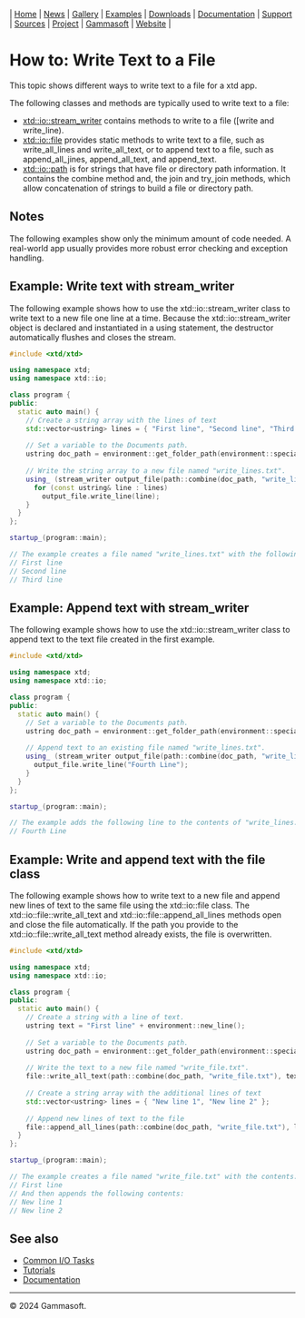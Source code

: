 | [Home](home.md) | [News](news.md) | [Gallery](gallery.md) | [Examples](examples.md) | [Downloads](downloads.md) | [Documentation](documentation.md) | [Support](support.md) | [Sources](https://github.com/gammasoft71/xtd) | [Project](https://sourceforge.net/projects/xtdpro/) | [Gammasoft](gammasoft.md) | [Website](https://gammasoft71.github.io/xtd) |

# How to: Write Text to a File

This topic shows different ways to write text to a file for a xtd app.

The following classes and methods are typically used to write text to a file:

* [xtd::io::stream_writer](https://gammasoft71.github.io/xtd/reference_guides/latest/classxtd_1_1io_1_1stream__writer.html) contains methods to write to a file ([write and write_line).
* [xtd::io::file](https://gammasoft71.github.io/xtd/reference_guides/latest/classxtd_1_1io_1_1file.html) provides static methods to write text to a file, such as write_all_lines and write_all_text, or to append text to a file, such as append_all_jines, append_all_text, and append_text.
* [xtd::io::path](https://gammasoft71.github.io/xtd/reference_guides/latest/classxtd_1_1io_1_1path.html) is for strings that have file or directory path information. It contains the combine method and, the join and try_join methods, which allow concatenation of strings to build a file or directory path.

## Notes

The following examples show only the minimum amount of code needed. A real-world app usually provides more robust error checking and exception handling.

## Example: Write text with stream_writer

The following example shows how to use the xtd::io::stream_writer class to write text to a new file one line at a time. Because the xtd::io::stream_writer object is declared and instantiated in a using statement, the destructor automatically flushes and closes the stream.

```cpp
#include <xtd/xtd>

using namespace xtd;
using namespace xtd::io;

class program {
public:
  static auto main() {
    // Create a string array with the lines of text
    std::vector<ustring> lines = { "First line", "Second line", "Third line" };
    
    // Set a variable to the Documents path.
    ustring doc_path = environment::get_folder_path(environment::special_folder::my_documents);
    
    // Write the string array to a new file named "write_lines.txt".
    using_ (stream_writer output_file(path::combine(doc_path, "write_lines.txt"))) {
      for (const ustring& line : lines)
        output_file.write_line(line);
    }
  }
};

startup_(program::main);

// The example creates a file named "write_lines.txt" with the following contents:
// First line
// Second line
// Third line
```

## Example: Append text with stream_writer
 
The following example shows how to use the xtd::io::stream_writer class to append text to the text file created in the first example.
 
```cpp
#include <xtd/xtd>

using namespace xtd;
using namespace xtd::io;

class program {
public:
  static auto main() {
    // Set a variable to the Documents path.
    ustring doc_path = environment::get_folder_path(environment::special_folder::my_documents);
    
    // Append text to an existing file named "write_lines.txt".
    using_ (stream_writer output_file(path::combine(doc_path, "write_lines.txt"), true)) {
      output_file.write_line("Fourth Line");
    }
  }
};

startup_(program::main);

// The example adds the following line to the contents of "write_lines.txt":
// Fourth Line
```

## Example: Write and append text with the file class

The following example shows how to write text to a new file and append new lines of text to the same file using the xtd::io::file class. The xtd::io::file::write_all_text and xtd::io::file::append_all_lines methods open and close the file automatically. If the path you provide to the xtd::io::file::write_all_text method already exists, the file is overwritten.

```cpp
#include <xtd/xtd>

using namespace xtd;
using namespace xtd::io;

class program {
public:
  static auto main() {
    // Create a string with a line of text.
    ustring text = "First line" + environment::new_line();
    
    // Set a variable to the Documents path.
    ustring doc_path = environment::get_folder_path(environment::special_folder::my_documents);
    
    // Write the text to a new file named "write_file.txt".
    file::write_all_text(path::combine(doc_path, "write_file.txt"), text);
    
    // Create a string array with the additional lines of text
    std::vector<ustring> lines = { "New line 1", "New line 2" };
    
    // Append new lines of text to the file
    file::append_all_lines(path::combine(doc_path, "write_file.txt"), lines);
  }
};

startup_(program::main);

// The example creates a file named "write_file.txt" with the contents:
// First line
// And then appends the following contents:
// New line 1
// New line 2
```
 
## See also

* [Common I/O Tasks](common_io_tasks.md)
* [Tutorials](tutorials.md)
* [Documentation](documentation.md)

______________________________________________________________________________________________

© 2024 Gammasoft.

